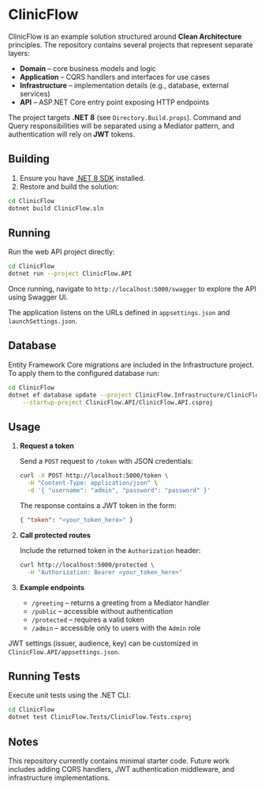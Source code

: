 # ClinicFlow

ClinicFlow is an example solution structured around **Clean Architecture** principles. The repository contains several projects that represent separate layers:

- **Domain** – core business models and logic
- **Application** – CQRS handlers and interfaces for use cases
- **Infrastructure** – implementation details (e.g., database, external services)
- **API** – ASP.NET Core entry point exposing HTTP endpoints

The project targets **.NET 8** (see `Directory.Build.props`). Command and Query responsibilities will be separated using a Mediator pattern, and authentication will rely on **JWT** tokens.

## Building

1. Ensure you have [.NET 8 SDK](https://dotnet.microsoft.com/download) installed.
2. Restore and build the solution:

```bash
cd ClinicFlow
dotnet build ClinicFlow.sln
```

## Running

Run the web API project directly:

```bash
cd ClinicFlow
dotnet run --project ClinicFlow.API
```

Once running, navigate to `http://localhost:5000/swagger` to explore the API using Swagger UI.

The application listens on the URLs defined in `appsettings.json` and `launchSettings.json`.

## Database

Entity Framework Core migrations are included in the Infrastructure project. To apply them to the configured database run:

```bash
cd ClinicFlow
dotnet ef database update --project ClinicFlow.Infrastructure/ClinicFlow.Infrastructure.csproj \
    --startup-project ClinicFlow.API/ClinicFlow.API.csproj
```

## Usage

1. **Request a token**
   
   Send a `POST` request to `/token` with JSON credentials:

   ```bash
   curl -X POST http://localhost:5000/token \
     -H "Content-Type: application/json" \
     -d '{ "username": "admin", "password": "password" }'
   ```

   The response contains a JWT token in the form:

   ```json
   { "token": "<your_token_here>" }
   ```

2. **Call protected routes**

   Include the returned token in the `Authorization` header:

   ```bash
   curl http://localhost:5000/protected \
     -H "Authorization: Bearer <your_token_here>"
   ```

3. **Example endpoints**
   
   - `/greeting` – returns a greeting from a Mediator handler
   - `/public` – accessible without authentication
   - `/protected` – requires a valid token
   - `/admin` – accessible only to users with the `Admin` role

JWT settings (issuer, audience, key) can be customized in `ClinicFlow.API/appsettings.json`.

## Running Tests

Execute unit tests using the .NET CLI:

```bash
cd ClinicFlow
dotnet test ClinicFlow.Tests/ClinicFlow.Tests.csproj
```

## Notes

This repository currently contains minimal starter code. Future work includes adding CQRS handlers, JWT authentication middleware, and infrastructure implementations.
